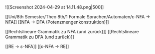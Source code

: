 ![[Screenshot 2024-04-29 at 14.11.48.png|500]]


[[Uni/8th Semester/Theo 8th/1 Formale Sprachen/Automaten/ε-NFA -> NFA]]
[[NFA -> DFA (Potenzmengenkonstruktion)]]

[[Rechtslineare Grammatik zu NFA (und zurück)]]
[[Rechtslineare Grammatik zu DFA (und zurück)]]

[[RE -> ε-NFA]]
[[ε-NFA -> RE]]
